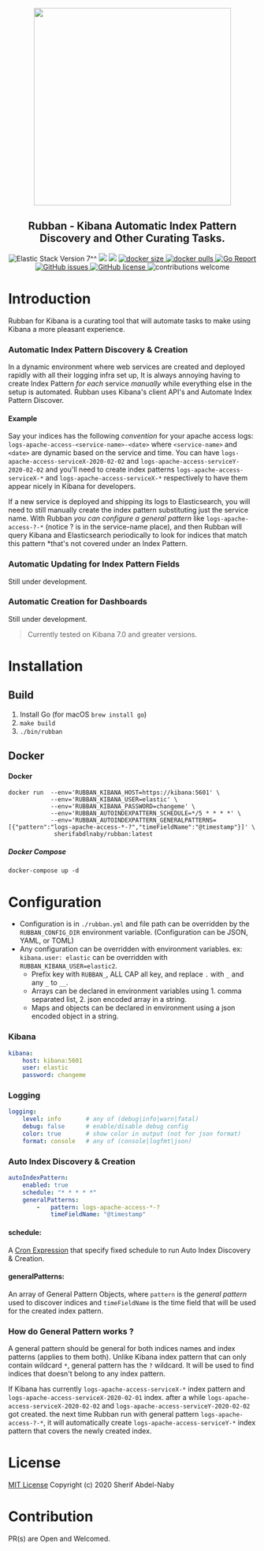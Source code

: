 <p align="center">
<img width="400px" src="https://user-images.githubusercontent.com/16992394/74128390-be44df00-4be5-11ea-8cf0-03eec3cdeecb.png">
</p>
<h2 align="center">Rubban - Kibana Automatic Index Pattern Discovery and Other Curating Tasks.</h2>
<p align="center">
   <a>
      <img src="https://img.shields.io/badge/Kibana->=7-blue?style=flat&logo=kibana" alt="Elastic Stack Version 7^^">
   </a>
   <a>
      <img src="https://img.shields.io/github/v/tag/sherifabdlnaby/rubban?label=release&amp;sort=semver">
    </a>
     <a>
      <img src="https://github.com/sherifabdlnaby/rubban/workflows/Test/badge.svg">
    </a>
   <a href="https://hub.docker.com/repository/docker/sherifabdlnaby/rubban">
      <img src="https://badgen.net/docker/size/sherifabdlnaby/rubban?label=image%20size&icon=docker&t=1" alt="docker size">
   </a>
    <a href="https://hub.docker.com/repository/docker/sherifabdlnaby/rubban">
      <img src="https://badgen.net/docker/pulls/sherifabdlnaby/rubban?label=docker%20pulls&icon=docker&t=1" alt="docker pulls">
   </a>
   <a href="https://goreportcard.com/report/github.com/sherifabdlnaby/rubban">
      <img src="https://goreportcard.com/badge/github.com/sherifabdlnaby/rubban" alt="Go Report">
   </a>
   <a href="https://github.com/sherifabdlnaby/rubban/issues">
        <img src="https://img.shields.io/github/issues/sherifabdlnaby/rubban.svg" alt="GitHub issues">
   </a>
   <a href="https://raw.githubusercontent.com/sherifabdlnaby/rubban/blob/master/LICENSE">
      <img src="https://img.shields.io/badge/license-MIT-blue.svg" alt="GitHub license">
   </a>
    <a>
      <img src="https://img.shields.io/badge/contributions-welcome-brightgreen.svg?style=flat" alt="contributions welcome">
   </a>
</p>

# Introduction

Rubban for Kibana is a curating tool that will automate tasks to make using Kibana a more pleasant experience.

### Automatic Index Pattern Discovery & Creation

In a dynamic environment where web services are created and deployed rapidly with all their logging infra set up, It is always annoying having to create Index Pattern *for each* service *manually* while everything else in the setup is automated.
Rubban uses Kibana's client API's and Automate Index Pattern Discover.

#### Example

Say your indices has the following _convention_ for your apache access logs: `logs-apache-access-<service-name>-<date>` where `<service-name>` and `<date>` are dynamic based on the service and time.
You can have `logs-apache-access-serviceX-2020-02-02` and `logs-apache-access-serviceY-2020-02-02` and you'll need to create index patterns `logs-apache-access-serviceX-*` and `logs-apache-access-serviceX-*` respectively to have them appear nicely in Kibana for developers.

If a new service is deployed and shipping its logs to Elasticsearch, you will need to still manually create the index pattern substituting just the service name.
With Rubban *you can configure a _general_ pattern* like `logs-apache-access-?-*` (notice ? is in the service-name place), and then Rubban will query Kibana and Elasticsearch periodically to look for indices that match this pattern *that's not covered under an Index Pattern.

### Automatic Updating for Index Pattern Fields

Still under development.

### Automatic Creation for Dashboards

Still under development.

> Currently tested on Kibana 7.0 and greater versions.


# Installation

## Build
1. Install Go (for macOS `brew install go`)
2. `make build`
3. `./bin/rubban`

## Docker

#### Docker
```
docker run  --env='RUBBAN_KIBANA_HOST=https://kibana:5601' \
            --env='RUBBAN_KIBANA_USER=elastic' \
            --env='RUBBAN_KIBANA_PASSWORD=changeme' \
            --env='RUBBAN_AUTOINDEXPATTERN_SCHEDULE=*/5 * * * *' \
            --env='RUBBAN_AUTOINDEXPATTERN_GENERALPATTERNS=[{"pattern":"logs-apache-access-*-?","timeFieldName":"@timestamp"}]' \
             sherifabdlnaby/rubban:latest
 ```

##### Docker Compose

 `docker-compose up -d`

# Configuration

- Configuration is in `./rubban.yml` and file path can be overridden by the `RUBBAN_CONFIG_DIR` environment variable. (Configuration can be JSON, YAML, or TOML)
- Any configuration can be overridden with environment variables. ex: `kibana.user: elastic` can be overridden with `RUBBAN_KIBANA_USER=elastic2`.
    - Prefix key with `RUBBAN_`, ALL CAP all key, and replace `.` with `_` and any `_` to `__`.
    - Arrays can be declared in environment variables using 1. comma separated list, 2. json encoded array in a string.
    - Maps and objects can be declared in environment using a json encoded object in a string.

### Kibana
```yaml
kibana:
    host: kibana:5601
    user: elastic
    password: changeme
```

### Logging
```yaml
logging:
    level: info       # any of (debug|info|warn|fatal)
    debug: false      # enable/disable debug config
    color: true       # show color in output (not for json format)
    format: console   # any of (console|logfmt|json)
```

### Auto Index Discovery & Creation
```yaml
autoIndexPattern:
    enabled: true
    schedule: "* * * * *"
    generalPatterns:
        -   pattern: logs-apache-access-*-?
            timeFieldName: "@timestamp"
```

#### schedule:
A [Cron Expression](https://crontab.guru/) that specify fixed schedule to run Auto Index Discovery & Creation.

#### generalPatterns:

An array of General Pattern Objects, where `pattern` is the *general pattern* used to discover indices and `timeFieldName` is the time field that will be used for the created index pattern.

### How do General Pattern works ?

A general pattern should be general for both indices names and index patterns (applies to them both).  Unlike Kibana index pattern that can only contain wildcard `*`, general pattern has the `?` wildcard. It will be used to find indices that doesn't belong to any index pattern.

If Kibana has currently `logs-apache-access-serviceX-*` index pattern and `logs-apache-access-serviceX-2020-02-01` index. after a while `logs-apache-access-serviceX-2020-02-02` and `logs-apache-access-serviceY-2020-02-02` got created.
the next time Rubban run with general pattern `logs-apache-access-?-*`, it will automatically create `logs-apache-access-serviceY-*` index pattern that covers the newly created index.

# License
[MIT License](https://raw.githubusercontent.com/sherifabdlnaby/rubban/blob/master/LICENSE)
Copyright (c) 2020 Sherif Abdel-Naby

# Contribution

PR(s) are Open and Welcomed.
